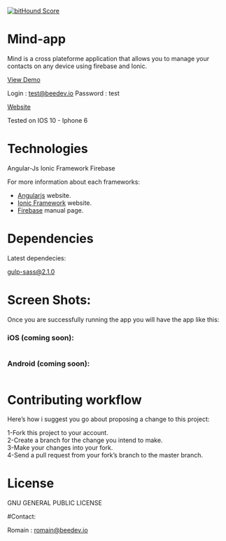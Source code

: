 [![bitHound Score](https://www.bithound.io/github/romain9292)](https://www.bithound.io/github/romain9292)

# Mind-app
Mind is a cross plateforme application that allows you to manage your contacts on any device using firebase and Ionic.

[View Demo](https://sophro.firebaseapp.com/#/login "Demo")

Login : test@beedev.io
Password : test

[Website](https://mind-app.fr "Website")

Tested on IOS 10 - Iphone 6

# Technologies

Angular-Js
Ionic Framework
Firebase

For more information about each frameworks:

- [Angularjs][angularjs] website.
- [Ionic Framework][ionic] website.
- [Firebase][firebase] manual page.

[angularjs]: https://angularjs.org/
[ionic]: http://ionicframework.com/
[firebase]: https://firebase.com


# Dependencies

Latest dependecies:

gulp-sass@2.1.0


# Screen Shots:

Once you are successfully running the app you will have the app like this:

### iOS (coming soon): 
<img src="" />

### Android (coming soon): 
<img src="" />

# Contributing workflow

Here’s how i suggest you go about proposing a change to this project:

1-Fork this project to your account.<br>
2-Create a branch for the change you intend to make.<br>
3-Make your changes into your fork.<br>
4-Send a pull request from your fork’s branch to the master branch.<br>

# License

GNU GENERAL PUBLIC LICENSE

#Contact:

Romain : romain@beedev.io


